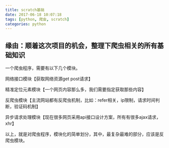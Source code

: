 ```yaml
---
title: scratch基础
date: 2017-06-18 10:07:18
tags: [python, 爬虫, scratch]
categories: python
---
```


## 缘由：顺着这次项目的机会，整理下爬虫相关的所有基础知识

<!--more-->

一个爬虫程序，需要有以下几个模块。

网络接口模块【获取网络资源get post请求】

精准定位元素模块【一个网页内容那么多，我们需要指定获取那些内容】

反爬虫模块【主流网站都有反爬虫机制，比如：refer相关，ip限制，请求时间判断，验证码机制】

异步请求处理模块【现在很多网页采用api接口设计方案，所有有很多ajax请求，xhr】


以上，就是对爬虫程序，模块化的简单划分，其中，最复杂最难的部分，应该是反爬虫模块。
